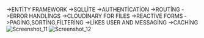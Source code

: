 ->ENTİTY FRAMEWORK 
->SQLLİTE
->AUTHENTİCATİON
->ROUTİNG
->ERROR HANDLİNGS
->CLOUDİNARY FOR FİLES
->REACTİVE FORMS
->PAGİNG,SORTİNG,FİLTERİNG
->LİKES USER AND MESSAGİNG
->CACHİNG 
![Screenshot_11](https://user-images.githubusercontent.com/108293938/205452656-cdd6d521-9f98-4dec-a78f-024a69603ab1.png)
![Screenshot_12](https://user-images.githubusercontent.com/108293938/205452666-aa7ff86e-2b5e-413a-8825-923df095d25f.png)
